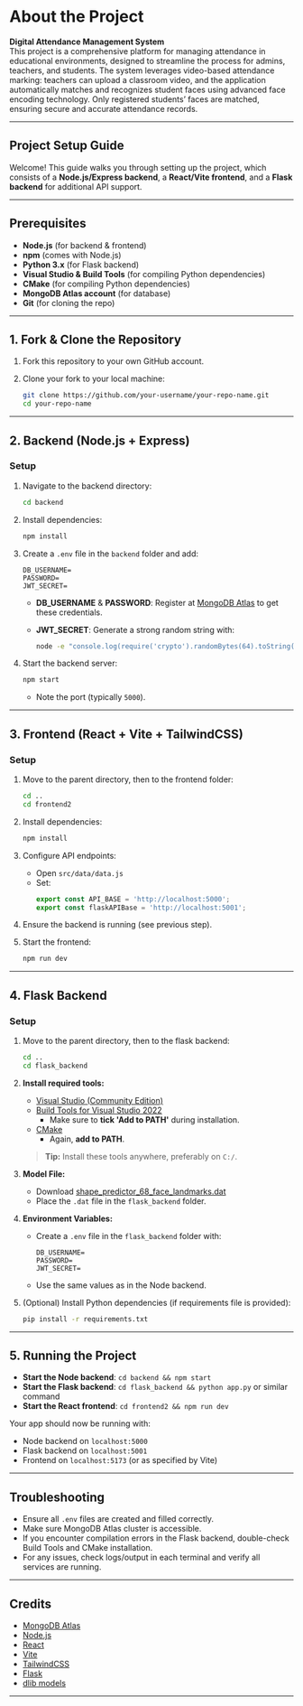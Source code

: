 # About the Project

**Digital Attendance Management System**  
This project is a comprehensive platform for managing attendance in educational environments, designed to streamline the process for admins, teachers, and students. The system leverages video-based attendance marking: teachers can upload a classroom video, and the application automatically matches and recognizes student faces using advanced face encoding technology. Only registered students’ faces are matched, ensuring secure and accurate attendance records.

---
## Project Setup Guide

Welcome! This guide walks you through setting up the project, which consists of a **Node.js/Express backend**, a **React/Vite frontend**, and a **Flask backend** for additional API support.

---

## Prerequisites

- **Node.js** (for backend & frontend)
- **npm** (comes with Node.js)
- **Python 3.x** (for Flask backend)
- **Visual Studio & Build Tools** (for compiling Python dependencies)
- **CMake** (for compiling Python dependencies)
- **MongoDB Atlas account** (for database)
- **Git** (for cloning the repo)

---

## 1. Fork & Clone the Repository

1. Fork this repository to your own GitHub account.
2. Clone your fork to your local machine:

   ```sh
   git clone https://github.com/your-username/your-repo-name.git
   cd your-repo-name
   ```

---

## 2. Backend (Node.js + Express)

### Setup

1. Navigate to the backend directory:

   ```sh
   cd backend
   ```

2. Install dependencies:

   ```sh
   npm install
   ```

3. Create a `.env` file in the `backend` folder and add:

   ```
   DB_USERNAME=
   PASSWORD=
   JWT_SECRET=
   ```

   - **DB_USERNAME** & **PASSWORD**: Register at [MongoDB Atlas](https://www.mongodb.com/cloud/atlas/register) to get these credentials.
   - **JWT_SECRET**: Generate a strong random string with:

     ```sh
     node -e "console.log(require('crypto').randomBytes(64).toString('hex'))"
     ```

4. Start the backend server:

   ```sh
   npm start
   ```

   - Note the port (typically `5000`).

---

## 3. Frontend (React + Vite + TailwindCSS)

### Setup

1. Move to the parent directory, then to the frontend folder:

   ```sh
   cd ..
   cd frontend2
   ```

2. Install dependencies:

   ```sh
   npm install
   ```

3. Configure API endpoints:

   - Open `src/data/data.js`
   - Set:
     ```js
     export const API_BASE = 'http://localhost:5000';
     export const flaskAPIBase = 'http://localhost:5001';
     ```

4. Ensure the backend is running (see previous step).

5. Start the frontend:

   ```sh
   npm run dev
   ```

---

## 4. Flask Backend

### Setup

1. Move to the parent directory, then to the flask backend:

   ```sh
   cd ..
   cd flask_backend
   ```

2. **Install required tools:**
   - [Visual Studio (Community Edition)](https://visualstudio.microsoft.com/)
   - [Build Tools for Visual Studio 2022](https://aka.ms/vs/17/release/vs_BuildTools.exe)
     - Make sure to **tick 'Add to PATH'** during installation.
   - [CMake](https://cmake.org/download/)
     - Again, **add to PATH**.

   > **Tip:** Install these tools anywhere, preferably on `C:/`.

3. **Model File:**
   - Download [shape_predictor_68_face_landmarks.dat](https://github.com/davisking/dlib-models/raw/master/shape_predictor_68_face_landmarks.dat)
   - Place the `.dat` file in the `flask_backend` folder.

4. **Environment Variables:**
   - Create a `.env` file in the `flask_backend` folder with:
     ```
     DB_USERNAME=
     PASSWORD=
     JWT_SECRET=
     ```
   - Use the same values as in the Node backend.

5. (Optional) Install Python dependencies (if requirements file is provided):

   ```sh
   pip install -r requirements.txt
   ```

---

## 5. Running the Project

- **Start the Node backend**: `cd backend && npm start`
- **Start the Flask backend**: `cd flask_backend && python app.py` or similar command
- **Start the React frontend**: `cd frontend2 && npm run dev`

Your app should now be running with:
- Node backend on `localhost:5000`
- Flask backend on `localhost:5001`
- Frontend on `localhost:5173` (or as specified by Vite)

---

## Troubleshooting

- Ensure all `.env` files are created and filled correctly.
- Make sure MongoDB Atlas cluster is accessible.
- If you encounter compilation errors in the Flask backend, double-check Build Tools and CMake installation.
- For any issues, check logs/output in each terminal and verify all services are running.

---

## Credits

- [MongoDB Atlas](https://www.mongodb.com/cloud/atlas)
- [Node.js](https://nodejs.org/)
- [React](https://react.dev/)
- [Vite](https://vitejs.dev/)
- [TailwindCSS](https://tailwindcss.com/)
- [Flask](https://flask.palletsprojects.com/)
- [dlib models](https://github.com/davisking/dlib-models)

---

